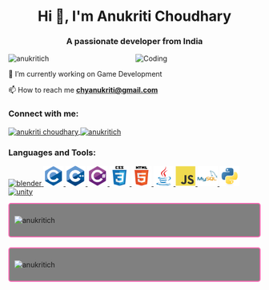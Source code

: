 <h1 align="center">Hi 👋, I'm Anukriti Choudhary</h1>
<h3 align="center">A passionate developer from India</h3>

<img align="right" alt="Coding" width="250" src="https://media.tenor.com/QAIGME2QHqkAAAAj/capoo-gaming.gif">


<p align="left">
  <img src="https://komarev.com/ghpvc/?username=anukritich&label=Profile%20views&color=0e75b6&style=flat" alt="anukritich" />
</p>
<p>
   🔭 I’m currently working on Game Development 
</p>

 📫 How to reach me **chyanukriti@gmail.com**

<h3 align="left">Connect with me:</h3>
<p align="left">
  <a href="https://linkedin.com/in/anukriti choudhary" target="blank">
    <img align="center" src="https://raw.githubusercontent.com/rahuldkjain/github-profile-readme-generator/master/src/images/icons/Social/linked-in-alt.svg" alt="anukriti choudhary" height="30" width="40" />
  </a>
  <a href="https://www.hackerrank.com/anukritich" target="blank">
    <img align="center" src="https://raw.githubusercontent.com/rahuldkjain/github-profile-readme-generator/master/src/images/icons/Social/hackerrank.svg" alt="anukritich" height="30" width="40" />
  </a>
</p>

<h3 align="left">Languages and Tools:</h3>
<p align="left">
  <a href="https://www.blender.org/" target="_blank" rel="noreferrer">
    <img src="https://download.blender.org/branding/community/blender_community_badge_white.svg" alt="blender" width="40" height="40"/>
  </a>
  <a href="https://www.cprogramming.com/" target="_blank" rel="noreferrer">
    <img src="https://raw.githubusercontent.com/devicons/devicon/master/icons/c/c-original.svg" alt="c" width="40" height="40"/>
  </a>
  <a href="https://www.w3schools.com/cpp/" target="_blank" rel="noreferrer">
    <img src="https://raw.githubusercontent.com/devicons/devicon/master/icons/cplusplus/cplusplus-original.svg" alt="cplusplus" width="40" height="40"/>
  </a>
  <a href="https://www.w3schools.com/cs/" target="_blank" rel="noreferrer">
    <img src="https://raw.githubusercontent.com/devicons/devicon/master/icons/csharp/csharp-original.svg" alt="csharp" width="40" height="40"/>
  </a>
  <a href="https://www.w3schools.com/css/" target="_blank" rel="noreferrer">
    <img src="https://raw.githubusercontent.com/devicons/devicon/master/icons/css3/css3-original-wordmark.svg" alt="css3" width="40" height="40"/>
  </a>
  <a href="https://www.w3.org/html/" target="_blank" rel="noreferrer">
    <img src="https://raw.githubusercontent.com/devicons/devicon/master/icons/html5/html5-original-wordmark.svg" alt="html5" width="40" height="40"/>
  </a>
  <a href="https://www.java.com" target="_blank" rel="noreferrer">
    <img src="https://raw.githubusercontent.com/devicons/devicon/master/icons/java/java-original.svg" alt="java" width="40" height="40"/>
  </a>
  <a href="https://developer.mozilla.org/en-US/docs/Web/JavaScript" target="_blank" rel="noreferrer">
    <img src="https://raw.githubusercontent.com/devicons/devicon/master/icons/javascript/javascript-original.svg" alt="javascript" width="40" height="40"/>
  </a>
  <a href="https://www.mysql.com/" target="_blank" rel="noreferrer">
    <img src="https://raw.githubusercontent.com/devicons/devicon/master/icons/mysql/mysql-original-wordmark.svg" alt="mysql" width="40" height="40"/>
  </a>
  <a href="https://www.python.org" target="_blank" rel="noreferrer">
    <img src="https://raw.githubusercontent.com/devicons/devicon/master/icons/python/python-original.svg" alt="python" width="40" height="40"/>
  </a>
  <a href="https://unity.com/" target="_blank" rel="noreferrer">
    <img src="https://www.vectorlogo.zone/logos/unity3d/unity3d-icon.svg" alt="unity" width="40" height="40"/>
  </a>
</p>

<div style="background-color: grey; padding: 10px; border-radius: 5px; border: 2px solid #ff69b4; margin-bottom: 20px;">
  <p style="display: flex; align-items: center;">
    <img align="left" src="https://github-readme-stats.vercel.app/api/top-langs?username=anukritich&show_icons=true&locale=en&layout=compact" alt="anukritich" />
  </p>
</div>

<div style="background-color: grey; padding: 10px; border-radius: 5px; border: 2px solid #ff69b4; margin-bottom: 20px;">
  <p style="display: flex; align-items: center;">
    <img align="left" src="https://github-readme-stats.vercel.app/api?username=anukritich&show_icons=true&locale=en" alt="anukritich" />
  </p>
</div>
